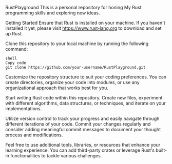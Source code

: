 
RustPlayground
This is a personal repository for honing My Rust programming skills and exploring new ideas.

Getting Started
Ensure that Rust is installed on your machine. If you haven't installed it yet, please visit https://www.rust-lang.org to download and set up Rust.

Clone this repository to your local machine by running the following command:

```
shell
Copy code
git clone https://github.com/your-username/RustPlayground.git
```

Customize the repository structure to suit your coding preferences. You can create directories, organize your code into modules, or use any organizational approach that works best for you.

Start writing Rust code within this repository. Create new files, experiment with different algorithms, data structures, or techniques, and iterate on your implementations.

Utilize version control to track your progress and easily navigate through different iterations of your code. Commit your changes regularly and consider adding meaningful commit messages to document your thought process and modifications.

Feel free to use additional tools, libraries, or resources that enhance your learning experience. You can add third-party crates or leverage Rust's built-in functionalities to tackle various challenges.